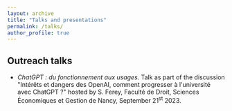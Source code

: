 ```yaml
---
layout: archive
title: "Talks and presentations"
permalink: /talks/
author_profile: true
---
```


## Outreach talks

- _ChatGPT : du fonctionnement aux usages._ Talk as part of the discussion "Intérêts et dangers des OpenAI, comment progresser à l'université avec ChatGPT ?" hosted by S. Ferey, Faculté de Droit, Sciences Économiques et Gestion de Nancy, September $21^\text{st}$ 2023.

<!-- ## Conference talks -->